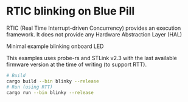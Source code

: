 # RTIC blinking on Blue Pill #

RTIC (Real Time Interrupt-driven Concurrency) provides an execution framework. It
does not provide any Hardware Abstraction Layer (HAL)

Minimal example blinking onboard LED

This examples uses probe-rs and STLink v2.3 with the last available firmware version
at the time of writing (to support RTT).

```bash
# Build
cargo build --bin blinky --release
# Run (using RTT)
cargo run --bin blinky --release
```
